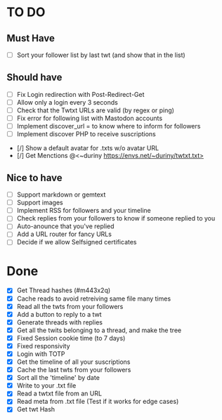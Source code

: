 # TO DO
## Must Have
- [ ] Sort your follower list by last twt (and show that in the list)
## Should have
- [ ] Fix Login redirection with Post-Redirect-Get
- [ ] Allow only a login every 3 seconds
- [ ] Check that the Twtxt URLs are valid (by regex or ping)
- [ ] Fix error for following list with Mastodon accounts
- [ ] Implement discover_url = to know where to inform for followers
- [ ] Implement discover PHP to receive suscriptions
- [/] Show a default avatar for .txts w/o avatar URL
- [/] Get Menctions @<~duriny https://envs.net/~duriny/twtxt.txt>
## Nice to have
- [ ] Support markdown or gemtext
- [ ] Support images
- [ ] Implement RSS for followers and your timeline
- [ ] Check replies from your followers to know if someone replied to you
- [ ] Auto-anounce that you've replied
- [ ] Add a URL router for fancy URLs
- [ ] Decide if we allow Selfsigned certificates

# Done
- [X] Get Thread hashes (#m443x2q)
- [X] Cache reads to avoid retreiving same file many times
- [X] Read all the twts from your followers
- [X] Add a button to reply to a twt
- [X] Generate threads with replies
- [X] Get all the twits belonging to a thread, and make the tree
- [X] Fixed Session cookie time (to 7 days)
- [X] Fixed responsivity
- [X] Login with TOTP
- [X] Get the timeline of all your suscriptions
- [X] Cache the last twts from your followers
- [X] Sort all the 'timeline' by date
- [X] Write to your .txt file
- [X] Read a twtxt file from an URL
- [X] Read meta from .txt file (Test if it works for edge cases)
- [X] Get twt Hash
